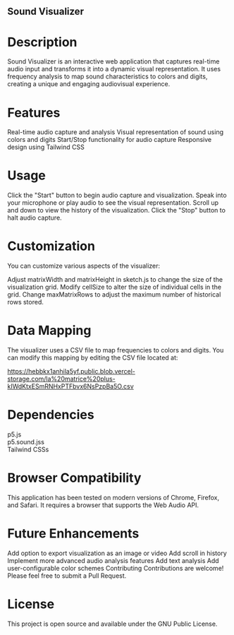 ## Sound Visualizer
# Description
Sound Visualizer is an interactive web application that captures real-time audio input and transforms it into a dynamic visual representation. It uses frequency analysis to map sound characteristics to colors and digits, creating a unique and engaging audiovisual experience.

# Features
Real-time audio capture and analysis
Visual representation of sound using colors and digits
Start/Stop functionality for audio capture
Responsive design using Tailwind CSS

# Usage
Click the "Start" button to begin audio capture and visualization.
Speak into your microphone or play audio to see the visual representation.
Scroll up and down to view the history of the visualization.
Click the "Stop" button to halt audio capture.

# Customization
You can customize various aspects of the visualizer:

Adjust matrixWidth and matrixHeight in sketch.js to change the size of the visualization grid.
Modify cellSize to alter the size of individual cells in the grid.
Change maxMatrixRows to adjust the maximum number of historical rows stored.
# Data Mapping
The visualizer uses a CSV file to map frequencies to colors and digits. You can modify this mapping by editing the CSV file located at:

https://hebbkx1anhila5yf.public.blob.vercel-storage.com/la%20matrice%20plus-kIWdKtxESmRNHxPTFbvx6NsPzpBa5O.csv

# Dependencies
p5.js<br>
p5.sound.jss<br>
Tailwind CSSs<br>

# Browser Compatibility
This application has been tested on modern versions of Chrome, Firefox, and Safari. It requires a browser that supports the Web Audio API.

# Future Enhancements
Add option to export visualization as an image or video
Add scroll in history
Implement more advanced audio analysis features
Add text analysis
Add user-configurable color schemes
Contributing
Contributions are welcome! Please feel free to submit a Pull Request.

# License
This project is open source and available under the GNU Public License.
